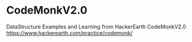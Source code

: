 # CodeMonkV2.0
DataStructure Examples and Learning from HackerEarth CodeMonkV2.0 https://www.hackerearth.com/practice/codemonk/

